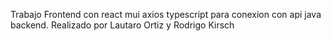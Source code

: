 Trabajo Frontend con react mui axios typescript para conexion con api java backend.
Realizado por Lautaro Ortiz y Rodrigo Kirsch
